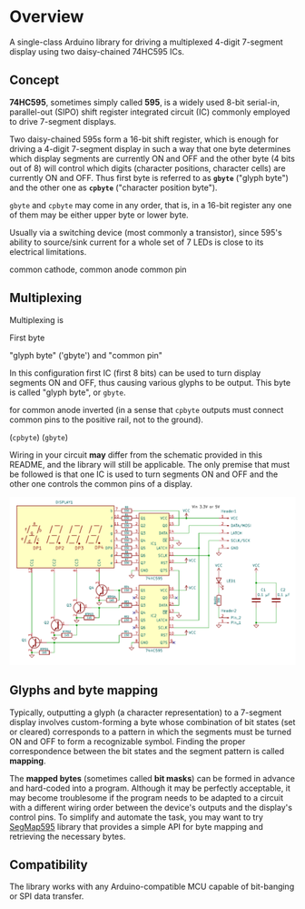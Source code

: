 # Overview

A single-class Arduino library for driving a multiplexed 4-digit 7-segment display using two daisy-chained 74HC595 ICs.

## Concept

**74HC595**, sometimes simply called **595**, is a widely used 8-bit serial-in, parallel-out (SIPO) shift register
integrated circuit (IC) commonly employed to drive 7-segment displays.

Two daisy-chained 595s form a 16-bit shift register, which is enough for driving a 4-digit 7-segment display
in such a way that one byte determines which display segments are currently ON and OFF and the other byte
(4 bits out of 8) will control which digits (character positions, character cells) are currently ON and OFF.
Thus first byte is referred to as **`gbyte`** ("glyph byte") and the other one as **`cpbyte`** ("character position byte").

`gbyte` and `cpbyte` may come in any order, that is, in a 16-bit register any one of them may be either upper byte
or lower byte.

Usually via a switching device (most commonly a transistor), since 595's ability to source/sink current for a whole
set of 7 LEDs is close to its electrical limitations. 

common cathode, common anode
common pin

## Multiplexing

Multiplexing is

First byte 

 "glyph byte" ('gbyte')
and "common pin"

In this configuration first IC (first 8 bits) can be used to
turn display segments ON and OFF, thus causing various glyphs to be output. This byte is called "glyph byte",
or `gbyte`. 

for common anode inverted (in a sense that `cpbyte` outputs must connect common pins to the positive rail, not to the ground).


(`cpbyte`) (`gbyte`)

Wiring in your circuit **may** differ from the schematic provided in this README, and the library will still
be applicable. The only premise that must be followed is that one IC is used to turn segments ON and OFF
and the other one controls the common pins of a display.

![Circuit diagram (schematic)](assets/circuit_diagram_(schematic).png)


## Glyphs and byte mapping

Typically, outputting a glyph (a character representation) to a 7-segment display involves custom-forming a byte
whose combination of bit states (set or cleared) corresponds to a pattern in which the segments must be turned
ON and OFF to form a recognizable symbol. Finding the proper correspondence between the bit states and the segment
pattern is called **mapping**.

The **mapped bytes** (sometimes called **bit masks**) can be formed in advance and hard-coded into a program.
Although it may be perfectly acceptable, it may become troublesome if the program needs to be adapted to a circuit
with a different wiring order between the device's outputs and the display's control pins. To simplify and automate
the task, you may want to try [SegMap595](https://github.com/ErlingSigurdson/SegMap595) library that provides
a simple API for byte mapping and retrieving the necessary bytes.

## Compatibility

The library works with any Arduino-compatible MCU capable of bit-banging or SPI data transfer.
